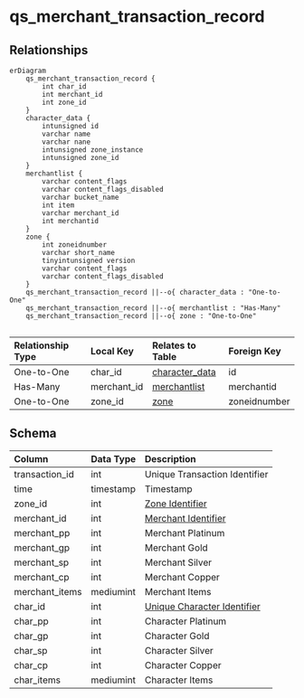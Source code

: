 # qs_merchant_transaction_record

## Relationships

```mermaid
erDiagram
    qs_merchant_transaction_record {
        int char_id
        int merchant_id
        int zone_id
    }
    character_data {
        intunsigned id
        varchar name
        varchar nane
        intunsigned zone_instance
        intunsigned zone_id
    }
    merchantlist {
        varchar content_flags
        varchar content_flags_disabled
        varchar bucket_name
        int item
        varchar merchant_id
        int merchantid
    }
    zone {
        int zoneidnumber
        varchar short_name
        tinyintunsigned version
        varchar content_flags
        varchar content_flags_disabled
    }
    qs_merchant_transaction_record ||--o{ character_data : "One-to-One"
    qs_merchant_transaction_record ||--o{ merchantlist : "Has-Many"
    qs_merchant_transaction_record ||--o{ zone : "One-to-One"


```


| Relationship Type | Local Key | Relates to Table | Foreign Key |
| :--- | :--- | :--- | :--- |
| One-to-One | char_id | [character_data](../../schema/characters/character_data.md) | id |
| Has-Many | merchant_id | [merchantlist](../../schema/merchants/merchantlist.md) | merchantid |
| One-to-One | zone_id | [zone](../../schema/zone/zone.md) | zoneidnumber |


## Schema

| Column | Data Type | Description |
| :--- | :--- | :--- |
| transaction_id | int | Unique Transaction Identifier |
| time | timestamp | Timestamp |
| zone_id | int | [Zone Identifier](../../../../server/zones/zone-list) |
| merchant_id | int | [Merchant Identifier](../../schema/merchants/merchantlist.md) |
| merchant_pp | int | Merchant Platinum |
| merchant_gp | int | Merchant Gold |
| merchant_sp | int | Merchant Silver |
| merchant_cp | int | Merchant Copper |
| merchant_items | mediumint | Merchant Items |
| char_id | int | [Unique Character Identifier](../../schema/characters/character_data.md) |
| char_pp | int | Character Platinum |
| char_gp | int | Character Gold |
| char_sp | int | Character Silver |
| char_cp | int | Character Copper |
| char_items | mediumint | Character Items |

